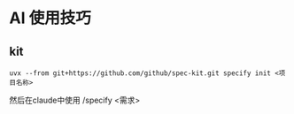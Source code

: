 # AI 使用技巧

## kit

```shell
uvx --from git+https://github.com/github/spec-kit.git specify init <项目名称>
```
然后在claude中使用 /specify <需求>

## 
